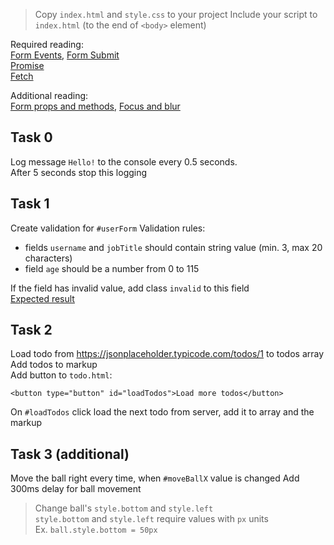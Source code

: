 > Copy `index.html` and `style.css` to your project
Include your script to `index.html` (to the end of `<body>` element)

Required reading:  
[Form Events](https://javascript.info/events-change-input), [Form Submit](https://javascript.info/forms-submit)  
[Promise](https://javascript.info/promise-basics)   
[Fetch](https://javascript.info/fetch)

Additional reading:  
[Form props and methods](https://javascript.info/form-elements), [Focus and blur](https://javascript.info/focus-blur)

## Task 0
Log message `Hello!` to the console every 0.5 seconds.  
After 5 seconds stop this logging 

## Task 1
Create validation for `#userForm`
Validation rules:
- fields `username` and `jobTitle` should contain string value (min. 3, max 20 characters)
- field `age` should be a number from 0 to 115

If the field has invalid value, add class `invalid` to this field  
[Expected result](http://prntscr.com/t1hn8e)

## Task 2
Load todo from https://jsonplaceholder.typicode.com/todos/1 to todos array    
Add todos to markup  
Add button to `todo.html`:  
```
<button type="button" id="loadTodos">Load more todos</button>
```
On `#loadTodos` click load the next todo from server, add it to array and the markup  

## Task 3 (additional)
Move the ball right every time, when `#moveBallX` value is changed
Add 300ms delay for ball movement

> Change ball's `style.bottom` and `style.left`  
`style.bottom` and `style.left` require values with `px` units   
Ex. `ball.style.bottom = 50px`
